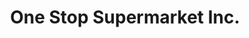 ---
title: "One Stop Supermarket Inc."
url: /brampton/one-stop-supermarket-inc/
shop: supermarket
---